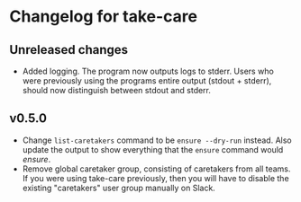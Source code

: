 # Changelog for take-care

## Unreleased changes

* Added logging. The program now outputs logs to stderr. Users who were
  previously using the programs entire output (stdout + stderr), should now
  distinguish between stdout and stderr.

## v0.5.0

* Change `list-caretakers` command to be `ensure --dry-run` instead. Also
  update the output to show everything that the `ensure` command would
  _ensure_.
* Remove global caretaker group, consisting of caretakers from all teams.
  If you were using take-care previously, then you will have to disable
  the existing "caretakers" user group manually on Slack.
